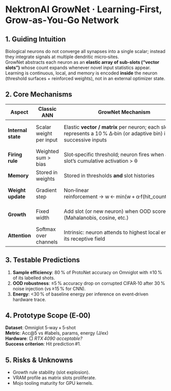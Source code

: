 # NektronAI GrowNet · Learning‑First, Grow‑as‑You‑Go Network

## 1. Guiding Intuition
Biological neurons do not converge all synapses into a single scalar; instead they integrate signals at multiple dendritic micro‑sites.  
GrowNet abstracts each neuron as an **elastic array of sub‑slots (“vector slots”)** whose count expands whenever novel input statistics appear.  
Learning is continuous, local, and memory is encoded **inside** the neuron (threshold surfaces + reinforced weights), not in an external optimizer state.

## 2. Core Mechanisms
| Aspect | Classic ANN | GrowNet Mechanism | Expected Advantage |
| ------ | ----------- | ----------------- | ------------------ |
| **Internal state** | Scalar weight per input | Elastic **vector / matrix** per neuron; each slot represents a 10 % Δ‑bin (or adaptive bin) in successive inputs | Higher expressivity per neuron, natural handling of distribution drift |
| **Firing rule** | Weighted sum > bias | Slot‑specific threshold; neuron fires when any slot’s cumulative activation > θ | Event‑driven, sparse compute |
| **Memory** | Stored in weights | Stored in thresholds **and** slot histories | Long‑term trace without back‑prop |
| **Weight update** | Gradient step | Non‑linear reinforcement → w ← min(w + α·f(hit_count), wₘₐₓ) | Few‑shot strengthening; energy‑efficient |
| **Growth** | Fixed width | Add slot (or new neuron) when OOD score > τ (Mahalanobis, cosine, etc.) | Progressive capacity; avoids over‑parameterisation |
| **Attention** | Softmax over channels | Intrinsic: neuron attends to highest local energy in its receptive field | Built‑in saliency without extra params |

## 3. Testable Predictions
1. **Sample efficiency**: 80 % of ProtoNet accuracy on Omniglot with ≤10 % of its labelled shots.  
2. **OOD robustness**: ≤5 % accuracy drop on corrupted CIFAR‑10 after 30 % noise injection (vs ≥15 % for CNN).  
3. **Energy**: <30 % of baseline energy per inference on event‑driven hardware trace.

## 4. Prototype Scope (E‑00)
**Dataset**: Omniglot 5‑way × 5‑shot  
**Metric**: Acc@5 vs #labels, params, energy (J/ex)  
**Hardware**: ▢ *RTX 4090 acceptable?*  
**Success criterion**: Hit prediction #1.

## 5. Risks & Unknowns
* Growth rule stability (slot explosion).  
* VRAM profile as matrix slots proliferate.  
* Mojo tooling maturity for GPU kernels.  
